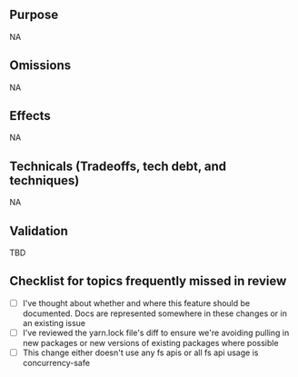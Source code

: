 ## Purpose

<!-- Place this pull request in a larger narrative complete with links to any relevant threads and issues. What prompted these changes? What do we hope to achieve? Is this a small bug fix, or part of a larger initiative? -->

NA

## Omissions

<!-- Acknowledge limitations of this change and why addressing them is out of scope. -->

NA

## Effects

<!-- Document how these changes impact behavior. This can take the form of images, sample output, or documentation for using a new feature. -->

NA

## Technicals (Tradeoffs, tech debt, and techniques)

<!-- Anything surprising, confusing, novel, or concerning about this change should be captured here. Ideally, reviewers will be prepared to understand why all the pieces of this change are necessary. This is also a good place to teach reviewers about the APIs being used or ask reviewers for technical help -->

NA

## Validation

<!-- Before merging, this section should be updated to summarize how we know that this change has the effects it intends to.  -->

TBD

## Checklist for topics frequently missed in review

- [ ] I've thought about whether and where this feature should be documented. Docs are represented somewhere in these changes or in an existing issue
- [ ] I've reviewed the yarn.lock file's diff to ensure we're avoiding pulling in new packages or new versions of existing packages where possible
- [ ] This change either doesn't use any fs apis or all fs api usage is concurrency-safe
